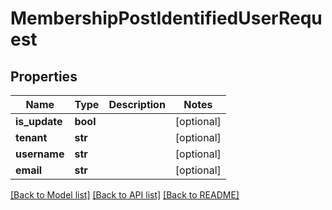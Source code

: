 # MembershipPostIdentifiedUserRequest


## Properties
Name | Type | Description | Notes
------------ | ------------- | ------------- | -------------
**is_update** | **bool** |  | [optional] 
**tenant** | **str** |  | [optional] 
**username** | **str** |  | [optional] 
**email** | **str** |  | [optional] 

[[Back to Model list]](../README.md#documentation-for-models) [[Back to API list]](../README.md#documentation-for-api-endpoints) [[Back to README]](../README.md)


